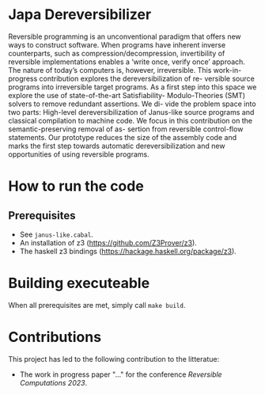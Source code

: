 # Japa Dereversibilizer

Reversible programming is an unconventional paradigm that
offers new ways to construct software. When programs have inherent
inverse counterparts, such as compression/decompression, invertibility of
reversible implementations enables a ‘write once, verify once’ approach.
The nature of today’s computers is, however, irreversible.
This work-in-progress contribution explores the dereversibilization of re-
versible source programs into irreversible target programs. As a first
step into this space we explore the use of state-of-the-art Satisfiability-
Modulo-Theories (SMT) solvers to remove redundant assertions. We di-
vide the problem space into two parts: High-level dereversibilization of
Janus-like source programs and classical compilation to machine code.
We focus in this contribution on the semantic-preserving removal of as-
sertion from reversible control-flow statements. Our prototype reduces
the size of the assembly code and marks the first step towards automatic
dereversibilization and new opportunities of using reversible programs.

# How to run the code
## Prerequisites
- See `janus-like.cabal`.
- An installation of z3 (https://github.com/Z3Prover/z3).
- The haskell z3 bindings (https://hackage.haskell.org/package/z3).

# Building executeable
When all prerequisites are met, simply call `make build`.


# Contributions

This project has led to the following contribution to the litteratue:
- The work in progress paper "..." for the conference *Reversible Computations 2023*.

